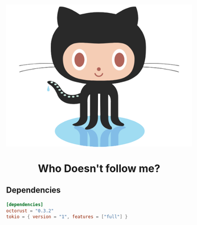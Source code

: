 <div align="center">

![logo](logo.png)

# Who Doesn't follow me?

</div>


## Dependencies

```toml
[dependencies]
octorust = "0.3.2"
tokio = { version = "1", features = ["full"] }
```
